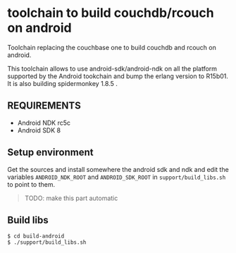 # toolchain to build couchdb/rcouch on android

Toolchain replacing the couchbase one to build couchdb and rcouch on
android.

This toolchain allows to use android-sdk/android-ndk on all the platform
supported by the Android tookchain and bump the erlang version to
R15b01. It is also building spidermonkey 1.8.5 .


## REQUIREMENTS

- Android NDK rc5c
- Android SDK 8 

## Setup environment

Get the sources and install somewhere the android sdk and ndk and edit
the variables `ANDROID_NDK_ROOT` and `ANDROID_SDK_ROOT` in
`support/build_libs.sh` to point to them.

> TODO: make this part automatic

## Build libs

    $ cd build-android
    $ ./support/build_libs.sh
